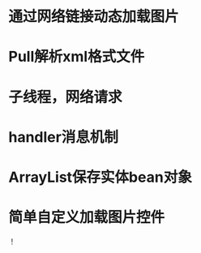 # 通过网络链接动态加载图片
# Pull解析xml格式文件
# 子线程，网络请求
# handler消息机制
# ArrayList保存实体bean对象
# 简单自定义加载图片控件
！[](./resources/device-2019-04-01-105917.png)